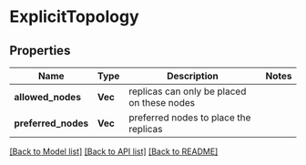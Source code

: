 # ExplicitTopology

## Properties

Name | Type | Description | Notes
------------ | ------------- | ------------- | -------------
**allowed_nodes** | **Vec<String>** | replicas can only be placed on these nodes | 
**preferred_nodes** | **Vec<String>** | preferred nodes to place the replicas | 

[[Back to Model list]](../README.md#documentation-for-models) [[Back to API list]](../README.md#documentation-for-api-endpoints) [[Back to README]](../README.md)


